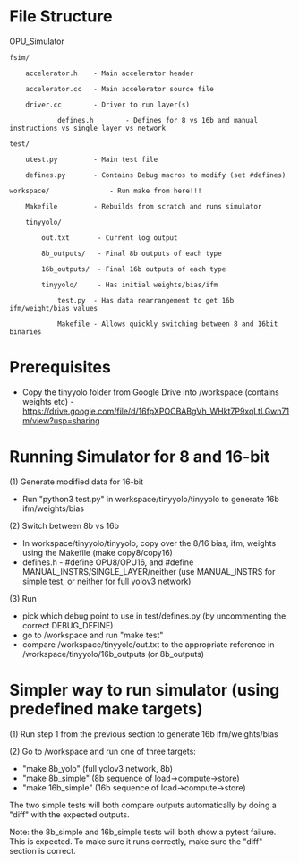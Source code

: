 # File Structure

OPU_Simulator

	fsim/

		accelerator.h    - Main accelerator header

		accelerator.cc   - Main accelerator source file

		driver.cc        - Driver to run layer(s)

                defines.h        - Defines for 8 vs 16b and manual instructions vs single layer vs network

	test/

		utest.py         - Main test file

		defines.py       - Contains Debug macros to modify (set #defines)

	workspace/               - Run make from here!!!

		Makefile         - Rebuilds from scratch and runs simulator

		tinyyolo/

			out.txt       - Current log output

			8b_outputs/   - Final 8b outputs of each type

			16b_outputs/  - Final 16b outputs of each type

			tinyyolo/     - Has initial weights/bias/ifm

				test.py  - Has data rearrangement to get 16b ifm/weight/bias values

				Makefile - Allows quickly switching between 8 and 16bit binaries


# Prerequisites

- Copy the tinyyolo folder from Google Drive into /workspace (contains weights etc) - https://drive.google.com/file/d/16fpXPOCBABgVh_WHkt7P9xqLtLGwn71m/view?usp=sharing

# Running Simulator for 8 and 16-bit

(1) Generate modified data for 16-bit
- Run "python3 test.py" in workspace/tinyyolo/tinyyolo to generate 16b ifm/weights/bias

(2) Switch between 8b vs 16b
- In workspace/tinyyolo/tinyyolo, copy over the 8/16 bias, ifm, weights using the Makefile (make copy8/copy16)
- defines.h - #define OPU8/OPU16, and #define MANUAL_INSTRS/SINGLE_LAYER/neither (use MANUAL_INSTRS for simple test, or neither for full yolov3 network)

(3) Run
- pick which debug point to use in test/defines.py (by uncommenting the correct DEBUG_DEFINE)
- go to /workspace and run "make test"
- compare /workspace/tinyyolo/out.txt to the appropriate reference in /workspace/tinyyolo/16b_outputs (or 8b_outputs)

# Simpler way to run simulator (using predefined make targets)

(1) Run step 1 from the previous section to generate 16b ifm/weights/bias


(2) Go to /workspace and run one of three targets:

- "make 8b_yolo" (full yolov3 network, 8b)
- "make 8b_simple" (8b sequence of load->compute->store)
- "make 16b_simple" (16b sequence of load->compute->store)

The two simple tests will both compare outputs automatically by doing a "diff" with the expected outputs.

Note: the 8b_simple and 16b_simple tests will both show a pytest failure. This is expected. To make sure it runs correctly, make sure the "diff" section is correct.
